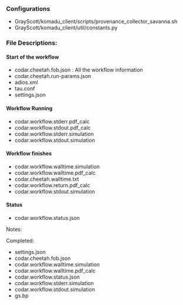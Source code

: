 ### Configurations
- GrayScott/komadu_client/scripts/provenance_collector_savanna.sh
- GrayScott/komadu_client/util/constants.py

### File Descriptions:

#### Start of the workflow
- codar.cheetah.fob.json : All the workflow information
- codar.cheetah.run-params.json
- adios.xml
- tau.conf
- settings.json

#### Workflow Running
- codar.workflow.stderr.pdf_calc
- codar.workflow.stdout.pdf_calc
- codar.workflow.stderr.simulation
- codar.workflow.stdout.simulation


#### Workflow finishes
- codar.workflow.walltime.simulation
- codar.workflow.walltime.pdf_calc
- codar.cheetah.walltime.txt
- codar.workflow.return.pdf_calc
- codar.workflow.stdout.simulation

#### Status
- codar.workflow.status.json

Notes:


Completed:
- settings.json
- codar.cheetah.fob.json
- codar.workflow.walltime.simulation
- codar.workflow.walltime.pdf_calc
- codar.workflow.status.json
- codar.workflow.stderr.simulation
- codar.workflow.stdout.simulation
- gs.bp